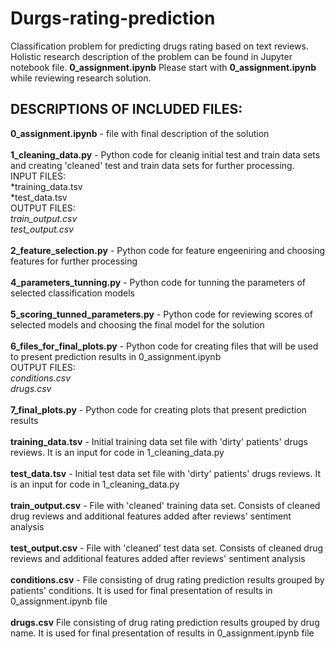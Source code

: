 # Durgs-rating-prediction
Classification problem for predicting drugs rating based on text reviews.<br>
Holistic research description of the problem can be found in Jupyter notebook file. **0_assignment.ipynb**
Please start with **0_assignment.ipynb** while reviewing research solution.
## DESCRIPTIONS OF INCLUDED FILES:
**0_assignment.ipynb** - file with final description of the solution<br><br>
**1_cleaning_data.py** - Python code for cleanig initial test and train data sets and creating 'cleaned' test and train data sets for further processing.<br> 
INPUT FILES:<br> 
*training_data.tsv<br>
*test_data.tsv<br>
OUTPUT FILES:<br>
*train_output.csv*<br>
*test_output.csv*<br><br>
**2_feature_selection.py** - Python code for feature engeeniring and choosing features for further processing<br><br>
**4_parameters_tunning.py** - Python code for tunning the parameters of selected classification models<br> <br>
**5_scoring_tunned_parameters.py** - Python code for reviewing scores of selected models and choosing the final model for the solution<br><br>
**6_files_for_final_plots.py** - Python code for creating files that will be used to present prediction results in 0_assignment.ipynb<br>
OUTPUT FILES:<br>
*conditions.csv*<br>
*drugs.csv*<br><br>
**7_final_plots.py** - Python code for creating plots that present prediction results<br><br>
**training_data.tsv** - Initial training data set file with 'dirty' patients' drugs reviews. It is an input for code in 1_cleaning_data.py<br><br>
**test_data.tsv** - Initial test data set file with 'dirty' patients' drugs reviews. It is an input for code in 1_cleaning_data.py<br><br>
**train_output.csv** - File with 'cleaned' training data set. Consists of cleaned drug reviews and additional features added after reviews' sentiment analysis<br><br>
**test_output.csv** - File with 'cleaned' test data set. Consists of cleaned drug reviews and additional features added after reviews' sentiment analysis<br><br>
**conditions.csv** - File consisting of drug rating prediction results grouped by patients' conditions. It is used for final presentation of results in 0_assignment.ipynb file<br><br>
**drugs.csv** File consisting of drug rating prediction results grouped by drug name. It is used for final presentation of results in 0_assignment.ipynb file<br><br>
